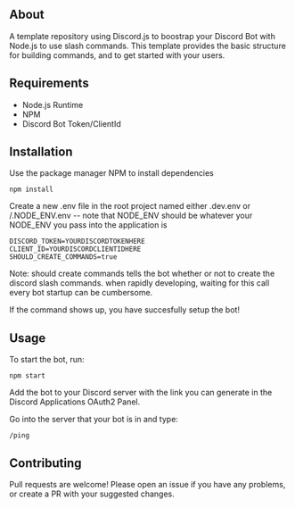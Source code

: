 ## About

A template repository using Discord.js to boostrap your Discord Bot with Node.js to use slash commands. This template provides the basic structure for building commands, and to get started with your users.

## Requirements
* Node.js Runtime
* NPM
* Discord Bot Token/ClientId

## Installation
Use the package manager NPM to install dependencies
```
npm install
```

Create a new .env file in the root project named either .dev.env or /.NODE_ENV.env -- note that NODE_ENV should be whatever your NODE_ENV you pass into the application is

```env
DISCORD_TOKEN=YOURDISCORDTOKENHERE
CLIENT_ID=YOURDISCORDCLIENTIDHERE
SHOULD_CREATE_COMMANDS=true
```
Note: should create commands tells the bot whether or not to create the discord slash commands. when rapidly developing, waiting for this call every bot startup can be cumbersome.

If the command shows up, you have succesfully setup the bot!

## Usage

To start the bot, run:

```
npm start
```

Add the bot to your Discord server with the link you can generate in the Discord Applications OAuth2 Panel.

Go into the server that your bot is in and type:

```
/ping
```


## Contributing

Pull requests are welcome! Please open an issue if you have any problems, or create a PR with your suggested changes.
